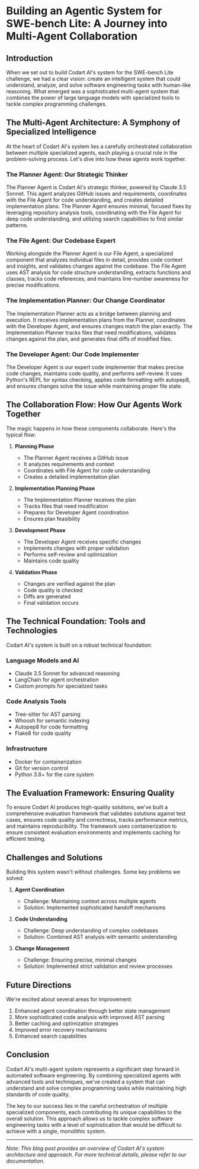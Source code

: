 # Building an Agentic System for SWE-bench Lite: A Journey into Multi-Agent Collaboration

## Introduction

When we set out to build Codart AI's system for the SWE-bench Lite challenge, we had a clear vision: create an intelligent system that could understand, analyze, and solve software engineering tasks with human-like reasoning. What emerged was a sophisticated multi-agent system that combines the power of large language models with specialized tools to tackle complex programming challenges.

## The Multi-Agent Architecture: A Symphony of Specialized Intelligence

At the heart of Codart AI's system lies a carefully orchestrated collaboration between multiple specialized agents, each playing a crucial role in the problem-solving process. Let's dive into how these agents work together.

### The Planner Agent: Our Strategic Thinker

The Planner Agent is Codart AI's strategic thinker, powered by Claude 3.5 Sonnet. This agent analyzes GitHub issues and requirements, coordinates with the File Agent for code understanding, and creates detailed implementation plans. The Planner Agent ensures minimal, focused fixes by leveraging repository analysis tools, coordinating with the File Agent for deep code understanding, and utilizing search capabilities to find similar patterns.

### The File Agent: Our Codebase Expert

Working alongside the Planner Agent is our File Agent, a specialized component that analyzes individual files in detail, provides code context and insights, and validates changes against the codebase. The File Agent uses AST analysis for code structure understanding, extracts functions and classes, tracks code references, and maintains line-number awareness for precise modifications.

### The Implementation Planner: Our Change Coordinator

The Implementation Planner acts as a bridge between planning and execution. It receives implementation plans from the Planner, coordinates with the Developer Agent, and ensures changes match the plan exactly. The Implementation Planner tracks files that need modifications, validates changes against the plan, and generates final diffs of modified files.

### The Developer Agent: Our Code Implementer

The Developer Agent is our expert code implementer that makes precise code changes, maintains code quality, and performs self-review. It uses Python's REPL for syntax checking, applies code formatting with autopep8, and ensures changes solve the issue while maintaining proper file state.

## The Collaboration Flow: How Our Agents Work Together

The magic happens in how these components collaborate. Here's the typical flow:

1. **Planning Phase**
   - The Planner Agent receives a GitHub issue
   - It analyzes requirements and context
   - Coordinates with File Agent for code understanding
   - Creates a detailed implementation plan

2. **Implementation Planning Phase**
   - The Implementation Planner receives the plan
   - Tracks files that need modification
   - Prepares for Developer Agent coordination
   - Ensures plan feasibility

3. **Development Phase**
   - The Developer Agent receives specific changes
   - Implements changes with proper validation
   - Performs self-review and optimization
   - Maintains code quality

4. **Validation Phase**
   - Changes are verified against the plan
   - Code quality is checked
   - Diffs are generated
   - Final validation occurs

## The Technical Foundation: Tools and Technologies

Codart AI's system is built on a robust technical foundation:

### Language Models and AI
- Claude 3.5 Sonnet for advanced reasoning
- LangChain for agent orchestration
- Custom prompts for specialized tasks

### Code Analysis Tools
- Tree-sitter for AST parsing
- Whoosh for semantic indexing
- Autopep8 for code formatting
- Flake8 for code quality

### Infrastructure
- Docker for containerization
- Git for version control
- Python 3.8+ for the core system

## The Evaluation Framework: Ensuring Quality

To ensure Codart AI produces high-quality solutions, we've built a comprehensive evaluation framework that validates solutions against test cases, ensures code quality and correctness, tracks performance metrics, and maintains reproducibility. The framework uses containerization to ensure consistent evaluation environments and implements caching for efficient testing.

## Challenges and Solutions

Building this system wasn't without challenges. Some key problems we solved:

1. **Agent Coordination**
   - Challenge: Maintaining context across multiple agents
   - Solution: Implemented sophisticated handoff mechanisms

2. **Code Understanding**
   - Challenge: Deep understanding of complex codebases
   - Solution: Combined AST analysis with semantic understanding

3. **Change Management**
   - Challenge: Ensuring precise, minimal changes
   - Solution: Implemented strict validation and review processes

## Future Directions

We're excited about several areas for improvement:

1. Enhanced agent coordination through better state management
2. More sophisticated code analysis with improved AST parsing
3. Better caching and optimization strategies
4. Improved error recovery mechanisms
5. Enhanced search capabilities

## Conclusion

Codart AI's multi-agent system represents a significant step forward in automated software engineering. By combining specialized agents with advanced tools and techniques, we've created a system that can understand and solve complex programming tasks while maintaining high standards of code quality.

The key to our success lies in the careful orchestration of multiple specialized components, each contributing its unique capabilities to the overall solution. This approach allows us to tackle complex software engineering tasks with a level of sophistication that would be difficult to achieve with a single, monolithic system.

---

*Note: This blog post provides an overview of Codart AI's system architecture and approach. For more technical details, please refer to our documentation.* 